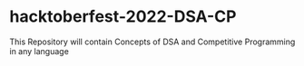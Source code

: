# hacktoberfest-2022-DSA-CP
This Repository will contain Concepts of DSA and Competitive Programming in any language
